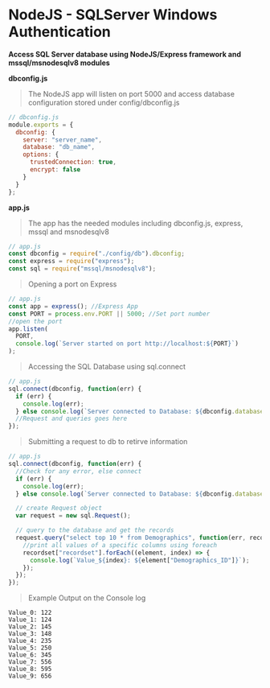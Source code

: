 # NodeJS - SQLServer Windows Authentication

**Access SQL Server database using NodeJS/Express framework and mssql/msnodesqlv8 modules**

**dbconfig.js**

> The NodeJS app will listen on port 5000 and access database configuration stored under config/dbconfig.js

```javascript
// dbconfig.js
module.exports = {
  dbconfig: {
    server: "server_name",
    database: "db_name",
    options: {
      trustedConnection: true,
      encrypt: false
    }
  }
};
```

**app.js**

> The app has the needed modules including dbconfig.js, express, mssql and msnodesqlv8

```javascript
// app.js
const dbconfig = require("./config/db").dbconfig;
const express = require("express");
const sql = require("mssql/msnodesqlv8");
```

> Opening a port on Express

```javascript
// app.js
const app = express(); //Express App
const PORT = process.env.PORT || 5000; //Set port number
//open the port
app.listen(
  PORT,
  console.log(`Server started on port http://localhost:${PORT}`)
);
```

> Accessing the SQL Database using sql.connect

```javascript
// app.js
sql.connect(dbconfig, function(err) {
  if (err) {
    console.log(err);
  } else console.log(`Server connected to Database: ${dbconfig.database} \n`);
  //Request and queries goes here
});
```

> Submitting a request to db to retirve information

```javascript
// app.js
sql.connect(dbconfig, function(err) {
  //Check for any error, else connect
  if (err) {
    console.log(err);
  } else console.log(`Server connected to Database: ${dbconfig.database} \n`);

  // create Request object
  var request = new sql.Request();

  // query to the database and get the records
  request.query("select top 10 * from Demographics", function(err, recordset) {
    //print all values of a specific columns using foreach
    recordset["recordset"].forEach((element, index) => {
      console.log(`Value_${index}: ${element["Demographics_ID"]}`);
    });
  });
});
```

> Example Output on the Console log

```
Value_0: 122
Value_1: 124
Value_2: 145
Value_3: 148
Value_4: 235
Value_5: 250
Value_6: 345
Value_7: 556
Value_8: 595
Value_9: 656
```
